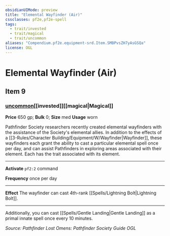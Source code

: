 ```yaml
---
obsidianUIMode: preview
title: "Elemental Wayfinder (Air)"
cssclasses: pf2e,pf2e-spell
tags:
  - trait/invested
  - trait/magical
  - trait/uncommon
aliases: "Compendium.pf2e.equipment-srd.Item.SMBPvsZH7yAsGSQa"
license: OGL
---
```

# Elemental Wayfinder (Air)
## Item 9
### [uncommon](uncommon.md "Uncommon Rarity Trait")[[invested]][[magical|Magical]]


**Price** 650 gp; 
**Bulk** 0; **Size** med
**Usage** worn

Pathfinder Society researchers recently created elemental wayfinders with the assistance of the Society's elemental allies. In addition to the effects of a [[3-Rules/Character Building/Equipment/W/Wayfinder|Wayfinder]], these wayfinders each grant the ability to cast a particular elemental spell once per day, and can assist Pathfinders in exploring areas associated with their element. Each has the trait associated with its element.

* * *

**Activate** `pf2:2` command

**Frequency** once per day

* * *

**Effect** The wayfinder can cast 4th-rank [[Spells/Lightning Bolt|Lightning Bolt]].

* * *

Additionally, you can cast [[Spells/Gentle Landing|Gentle Landing]] as a primal innate spell once every 10 minutes.

*Source: Pathfinder Lost Omens: Pathfinder Society Guide*
*OGL*